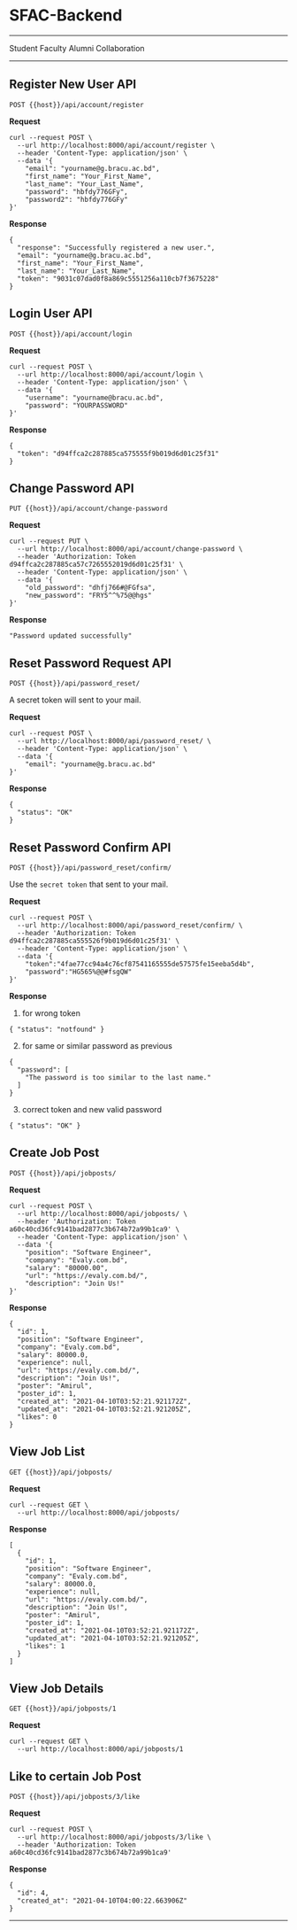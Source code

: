 # SFAC-Backend

-----------------

Student Faculty Alumni Collaboration

-----------------

## Register New User API

```
POST {{host}}/api/account/register
```

**Request**
```
curl --request POST \
  --url http://localhost:8000/api/account/register \
  --header 'Content-Type: application/json' \
  --data '{
	"email": "yourname@g.bracu.ac.bd",
	"first_name": "Your_First_Name",
	"last_name": "Your_Last_Name",
	"password": "hbfdy776GFy",
	"password2": "hbfdy776GFy"
}'
```

**Response**
```
{
  "response": "Successfully registered a new user.",
  "email": "yourname@g.bracu.ac.bd",
  "first_name": "Your_First_Name",
  "last_name": "Your_Last_Name",
  "token": "9031c07dad0f8a869c5551256a110cb7f3675228"
}
```

## Login User API

```
POST {{host}}/api/account/login
```

**Request**
```
curl --request POST \
  --url http://localhost:8000/api/account/login \
  --header 'Content-Type: application/json' \
  --data '{
	"username": "yourname@bracu.ac.bd",
	"password": "YOURPASSWORD"
}'
```

**Response**
```
{
  "token": "d94ffca2c287885ca575555f9b019d6d01c25f31"
}
```

## Change Password API

```
PUT {{host}}/api/account/change-password
```

**Request**
```
curl --request PUT \
  --url http://localhost:8000/api/account/change-password \
  --header 'Authorization: Token d94ffca2c287885ca57c7265552019d6d01c25f31' \
  --header 'Content-Type: application/json' \
  --data '{
    "old_password": "dhfj766#@FGfsa",
    "new_password": "FRY5^^%75@@hgs"
}'
```
**Response**
```
"Password updated successfully"
```

## Reset Password Request API

```
POST {{host}}/api/password_reset/
```

A secret token will sent to your mail.

**Request**
```
curl --request POST \
  --url http://localhost:8000/api/password_reset/ \
  --header 'Content-Type: application/json' \
  --data '{
	"email": "yourname@g.bracu.ac.bd"
}'
```
**Response**
```
{
  "status": "OK"
}
```

## Reset Password Confirm API

```
POST {{host}}/api/password_reset/confirm/
```

Use the `secret token` that sent to your mail.

**Request**
```
curl --request POST \
  --url http://localhost:8000/api/password_reset/confirm/ \
  --header 'Authorization: Token d94ffca2c287885ca555526f9b019d6d01c25f31' \
  --header 'Content-Type: application/json' \
  --data '{
    "token":"4fae77cc94a4c76cf87541165555de57575fe15eeba5d4b",
    "password":"HG565%@@#fsgQW"
}'
```

**Response**
1. for wrong token
```
{ "status": "notfound" }
```
2. for same or similar password as previous
```
{
  "password": [
    "The password is too similar to the last name."
  ]
}
```
3. correct token and new valid password
```
{ "status": "OK" }
```

## Create Job Post

```
POST {{host}}/api/jobposts/
```

**Request**
```
curl --request POST \
  --url http://localhost:8000/api/jobposts/ \
  --header 'Authorization: Token a60c40cd36fc9141bad2877c3b674b72a99b1ca9' \
  --header 'Content-Type: application/json' \
  --data '{
	"position": "Software Engineer",
	"company": "Evaly.com.bd",
	"salary": "80000.00",
	"url": "https://evaly.com.bd/",
	"description": "Join Us!"
}'
```

**Response**
```
{
  "id": 1,
  "position": "Software Engineer",
  "company": "Evaly.com.bd",
  "salary": 80000.0,
  "experience": null,
  "url": "https://evaly.com.bd/",
  "description": "Join Us!",
  "poster": "Amirul",
  "poster_id": 1,
  "created_at": "2021-04-10T03:52:21.921172Z",
  "updated_at": "2021-04-10T03:52:21.921205Z",
  "likes": 0
}
```

## View Job List

```
GET {{host}}/api/jobposts/
```

**Request**
```
curl --request GET \
  --url http://localhost:8000/api/jobposts/
```

**Response**
```
[
  {
    "id": 1,
    "position": "Software Engineer",
    "company": "Evaly.com.bd",
    "salary": 80000.0,
    "experience": null,
    "url": "https://evaly.com.bd/",
    "description": "Join Us!",
    "poster": "Amirul",
    "poster_id": 1,
    "created_at": "2021-04-10T03:52:21.921172Z",
    "updated_at": "2021-04-10T03:52:21.921205Z",
    "likes": 1
  }
]
```

## View Job Details

```
GET {{host}}/api/jobposts/1
```

**Request**
```
curl --request GET \
  --url http://localhost:8000/api/jobposts/1
```


## Like to certain Job Post

```
POST {{host}}/api/jobposts/3/like
```

**Request**
```
curl --request POST \
  --url http://localhost:8000/api/jobposts/3/like \
  --header 'Authorization: Token a60c40cd36fc9141bad2877c3b674b72a99b1ca9'
```

**Response**
```
{
  "id": 4,
  "created_at": "2021-04-10T04:00:22.663906Z"
}
```

-------------

<!-- Project Idea: [Faizun Faria](https://github.com/Faizun-Faria/StudentFacultyAlumniCollaboration) -->
